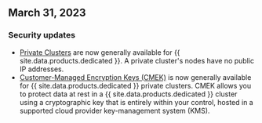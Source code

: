 ## March 31, 2023

<h3> Security updates </h3>

- [Private Clusters](https://www.cockroachlabs.com/docs/cockroachcloud/private-clusters) are now generally available for {{ site.data.products.dedicated }}. A private cluster's nodes have no public IP addresses.
- [Customer-Managed Encryption Keys (CMEK)](https://www.cockroachlabs.com/docs/cockroachcloud/cmek) is now generally available for {{ site.data.products.dedicated }} private clusters. CMEK allows you to protect data at rest in a {{ site.data.products.dedicated }} cluster using a cryptographic key that is entirely within your control, hosted in a supported cloud provider key-management system (KMS).

